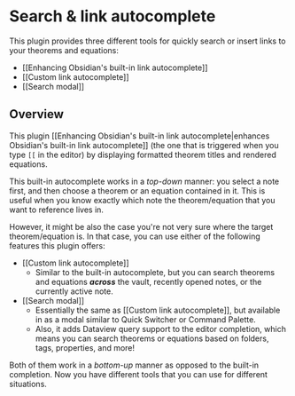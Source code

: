 # Search & link autocomplete

This plugin provides three different tools for quickly search or insert links to your theorems and equations:

- [[Enhancing Obsidian's built-in link autocomplete]]
- [[Custom link autocomplete]]
- [[Search modal]]

## Overview

This plugin [[Enhancing Obsidian's built-in link autocomplete|enhances Obsidian's built-in link autocomplete]] (the one that is triggered when you type `[[` in the editor) by displaying formatted theorem titles and rendered equations.

This built-in autocomplete works in a *top-down* manner: you select a note first, and then choose a theorem or an equation contained in it.
This is useful when you know exactly which note the theorem/equation that you want to reference lives in.

However, it might be also the case you're not very sure where the target theorem/equation is. In that case, you can use either of the following features this plugin offers:

- [[Custom link autocomplete]]
	- Similar to the built-in autocomplete, but you can search theorems and equations ***across*** the vault, recently opened notes, or the currently active note.
- [[Search modal]]
	- Essentially the same as [[Custom link autocomplete]], but available in as a modal similar to Quick Switcher or Command Palette.
	- Also, it adds Dataview query support to the editor completion, which means you can search theorems or equations based on folders, tags, properties, and more!

Both of them work in a *bottom-up* manner as opposed to the built-in completion. Now you have different tools that you can use for different situations.
